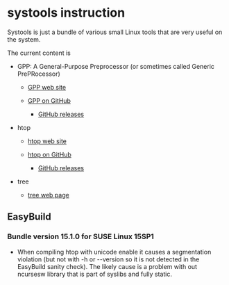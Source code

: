 # systools instruction

Systools is just a bundle of various small Linux tools that are very useful on the
system.

The current content is

  * GPP: A General-Purpose Preprocessor (or sometimes called Generic PrePRocessor)

      * [GPP web site](https://logological.org/gpp)

      * [GPP on GitHub](https://github.com/logological/gpp)

          * [GitHub releases](https://github.com/logological/gpp/releases)

  * htop

      * [htop web site](https://htop.dev/)

      * [htop on GitHub](https://github.com/htop-dev/htop)

          * [GitHub releases](https://github.com/htop-dev/htop/releases)

  * tree

      * [tree web page](http://mama.indstate.edu/users/ice/tree/)


## EasyBuild

### Bundle version 15.1.0 for SUSE Linux 15SP1

  * When compiling htop with unicode enable it causes a segmentation violation
    (but not with -h or --version so it is not detected in the EasyBuild sanity
    check). The likely cause is a problem with out ncursesw library that is part
    of syslibs and fully static.